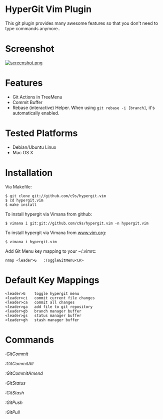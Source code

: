 
HyperGit Vim Plugin
===================

This git plugin provides many awesome features so that you don't need to type commands anymore..

Screenshot
===========

[![screenshot.png](https://s17.postimg.org/mg31wmhyn/screenshot.png)](https://postimg.org/image/fcv6h0ciz/)

Features
========

* Git Actions in TreeMenu 
* Commit Buffer
* Rebase (interactive) Helper. When using `git rebase -i [branch]`, it's automatically enabled.

Tested Platforms
================

* Debian/Ubuntu Linux
* Mac OS X

Installation
============
Via Makefile:

    $ git clone git://github.com/c9s/hypergit.vim
    $ cd hypergit.vim
    $ make install

To install hypergit via Vimana from github:

    $ vimana i git:git://github.com/c9s/hypergit.vim -n hypergit.vim

To install hypergit via Vimana from www.vim.org:

    $ vimana i hypergit.vim

Add Git Menu key mapping to your ~/.vimrc:

    nmap <leader>G   :ToggleGitMenu<CR>

Default Key Mappings
============

    <leader>G    toggle hypergit menu
    <leader>ci   commit current file changes
    <leader>ca   commit all changes
    <leader>ga   add file to git repository
    <leader>gb   branch manager buffer
    <leader>gs   status manager buffer
    <leader>gh   stash manager buffer

Commands
========

*:GitCommit*

*:GitCommitAll*

*:GitCommitAmend*

*:GitStatus*

*:GitStash*

*:GitPush*

*:GitPull*

